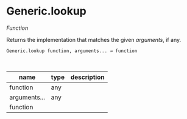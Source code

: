 # Generic.lookup

_Function_

Returns the implementation that matches the given _arguments_, if any.

<pre><code>Generic.lookup function, arguments... &rarr; function</code></pre>
<br>

| name | type | description |
|------|------|-------------|
|function|any||
|arguments...|any||
|function|||


